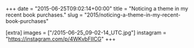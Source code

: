 +++
date = "2015-06-25T09:02:14+00:00"
title = "Noticing a theme in my recent book purchases."
slug = "2015/noticing-a-theme-in-my-recent-book-purchases"

[extra]
images = ["/2015-06-25_09-02-14_UTC.jpg"]
instagram = "https://instagram.com/p/4WKvbFIICG"
+++
